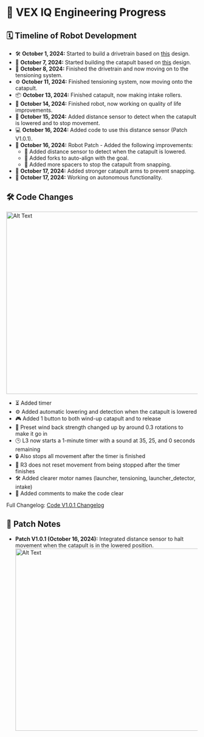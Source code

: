 <h1>🤖 VEX IQ Engineering Progress</h1>

<h2>🗓️ Timeline of Robot Development</h2>

<ul>
  <li>🛠️ <strong>October 1, 2024:</strong> Started to build a drivetrain based on <a href="https://www.youtube.com/watch?v=s7D9m8zyjXw">this</a> design.</li>
  <li>🎯 <strong>October 7, 2024:</strong> Started building the catapult based on <a href="https://www.youtube.com/watch?v=s7D9m8zyjXw">this</a> design.</li>
  <li>🔧 <strong>October 8, 2024:</strong> Finished the drivetrain and now moving on to the tensioning system.</li>
  <li>⚙️ <strong>October 11, 2024:</strong> Finished tensioning system, now moving onto the catapult.</li>
  <li>📦 <strong>October 13, 2024:</strong> Finished catapult, now making intake rollers.</li>
  <li>🚀 <strong>October 14, 2024:</strong> Finished robot, now working on quality of life improvements.</li>
  <li>🧭 <strong>October 15, 2024:</strong> Added distance sensor to detect when the catapult is lowered and to stop movement.</li>
  <li>💻 <strong>October 16, 2024:</strong> Added code to use this distance sensor (Patch V1.0.1).</li>
  <li>🔧 <strong>October 16, 2024:</strong> Robot Patch - Added the following improvements:
    <ul>
      <li>🧰 Added distance sensor to detect when the catapult is lowered.</li>
      <li>🎯 Added forks to auto-align with the goal.</li>
      <li>🔩 Added more spacers to stop the catapult from snapping.</li>
    </ul>
  </li>
  <li>💪 <strong>October 17, 2024:</strong> Added stronger catapult arms to prevent snapping.</li>
  <li>🤖 <strong>October 17, 2024:</strong> Working on autonomous functionality.</li>
</ul>

<h2>🛠️ Code Changes</h2>
<img src="https://drive.google.com/uc?export=view&id=1lLHsCRge37VqNAeLUzrfINSX6MapjgZA" alt="Alt Text" width="640" height="480">

<ul>
  <li>⏳ Added timer</li>
  <li>⚙️ Added automatic lowering and detection when the catapult is lowered</li>
  <li>🎮 Added 1 button to both wind-up catapult and to release</li>
  <li>🔄 Preset wind back strength changed up by around 0.3 rotations to make it go in</li>
  <li>🕒 L3 now starts a 1-minute timer with a sound at 35, 25, and 0 seconds remaining</li>
  <li>🔒 Also stops all movement after the timer is finished</li>
  <li>🔄 R3 does not reset movement from being stopped after the timer finishes</li>
  <li>🛠️ Added clearer motor names (launcher, tensioning, launcher_detector, intake)</li>
  <li>📝 Added comments to make the code clear</li>
</ul>

<p>
    Full Changelog: 
    <a href="https://github.com/Lavadeg31/Vex_Iq/commits/Code">Code V1.0.1 Changelog</a>
</p>

<h2>📄 Patch Notes</h2>
<ul>
  <li><strong>Patch V1.0.1 (October 16, 2024):</strong> Integrated distance sensor to halt movement when the catapult is in the lowered position.
      
  <img src="https://drive.google.com/uc?export=view&id=1DFVyXuCuYE1jloaBbeH7jvf7zQaiYeNb" alt="Alt Text" width="500" height="480">
  </li>
</ul>
